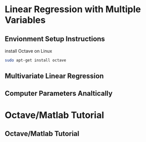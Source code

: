 # Linear Regression with Multiple Variables

## Envionment Setup Instructions

install Octave on Linux
```bash
sudo apt-get install octave
```

## Multivariate Linear Regression

## Computer Parameters Analtically


# Octave/Matlab Tutorial

## Octave/Matlab Tutorial